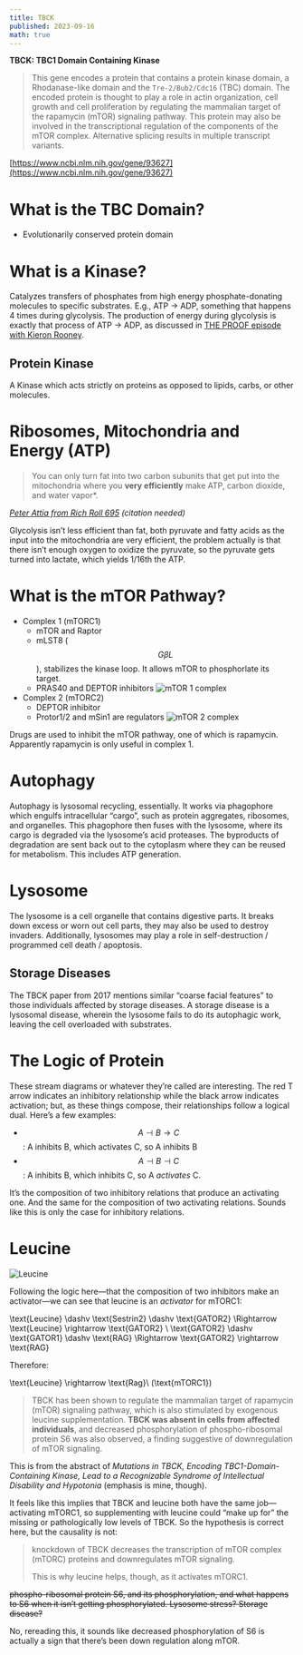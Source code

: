 ```yaml
---
title: TBCK
published: 2023-09-16
math: true
---
```


**TBCK: TBC1 Domain Containing Kinase**

> This gene encodes a protein that contains a protein kinase domain, a
> Rhodanase-like domain and the `Tre-2/Bub2/Cdc16` (TBC) domain. The
> encoded protein is thought to play a role in actin organization,
> cell growth and cell proliferation by regulating the mammalian
> target of the rapamycin (mTOR) signaling pathway. This protein may
> also be involved in the transcriptional regulation of the components
> of the mTOR complex. Alternative splicing results in multiple
> transcript variants.

[https://www.ncbi.nlm.nih.gov/gene/93627](https://www.ncbi.nlm.nih.gov/gene/93627)

# What is the TBC Domain?

- Evolutionarily conserved protein domain

# What is a Kinase?

Catalyzes transfers of phosphates from high energy phosphate-donating
molecules to specific substrates. E.g., ATP -> ADP, something that
happens 4 times during glycolysis. The production of energy during
glycolysis is exactly that process of ATP -> ADP, as discussed in [THE
PROOF episode with Kieron
Rooney](https://theproof.com/the-science-of-exercise-mitochondrial-health-and-longevity-with-biochemist-kieron-rooney/).

## Protein Kinase

A Kinase which acts strictly on proteins as opposed to lipids, carbs,
or other molecules.

# Ribosomes, Mitochondria and Energy (ATP)

> You can only turn fat into two carbon subunits that get put into the
> mitochondria where you **very efficiently** make ATP, carbon
> dioxide, and water vapor*.

*[Peter Attia from Rich Roll 695](https://youtu.be/7s7d7WNT1Ek?t=6202)
(citation needed)*

Glycolysis isn’t less efficient than fat, both pyruvate and fatty
acids as the input into the mitochondria are very efficient, the
problem actually is that there isn’t enough oxygen to oxidize the
pyruvate, so the pyruvate gets turned into lactate, which yields
1/16th the ATP.

# What is the mTOR Pathway?

- Complex 1 (mTORC1)
  - mTOR and Raptor
  - mLST8 ($$G \beta L$$), stabilizes the kinase loop. It allows mTOR to
    phosphorlate its target.
  - PRAS40 and DEPTOR inhibitors
  ![mTOR 1 complex](/images/mtor1.png)
- Complex 2 (mTORC2)
  - DEPTOR inhibitor
  - Protor1/2 and mSin1 are regulators
  ![mTOR 2 complex](/images/mtor2.png)

Drugs are used to inhibit the mTOR pathway, one of which is
rapamycin. Apparently rapamycin is only useful in complex 1.

# Autophagy

Autophagy is lysosomal recycling, essentially. It works via phagophore
which engulfs intracellular “cargo”, such as protein aggregates,
ribosomes, and organelles. This phagophore then fuses with the
lysosome, where its cargo is degraded via the lysosome’s acid
proteases. The byproducts of degradation are sent back out to the
cytoplasm where they can be reused for metabolism. This includes ATP
generation.

# Lysosome

The lysosome is a cell organelle that contains digestive parts. It
breaks down excess or worn out cell parts, they may also be used to
destroy invaders. Additionally, lysosomes may play a role in
self-destruction / programmed cell death / apoptosis.

## Storage Diseases

The TBCK paper from 2017 mentions similar “coarse facial features” to
those individuals affected by storage diseases. A storage disease is a
lysosomal disease, wherein the lysosome fails to do its autophagic
work, leaving the cell overloaded with substrates.

# The Logic of Protein

These stream diagrams or whatever they’re called are interesting. The
red T arrow indicates an inhibitory relationship while the black arrow
indicates activation; but, as these things compose, their
relationships follow a logical dual. Here’s a few examples:

- $$A \dashv B \to C$$: A inhibits B, which activates C, so A inhibits B
- $$A \dashv B \dashv C$$: A inhibits B, which inhibits C, so A
  *activates* C.

It’s the composition of two inhibitory relations that produce an
activating one. And the same for the composition of two activating
relations. Sounds like this is only the case for inhibitory relations.

# Leucine

![Leucine](/images/leucine.png)

Following the logic here—that the composition of two inhibitors make
an activator—we can see that leucine is an *activator* for mTORC1:

$$$$
\text{Leucine} \dashv \text{Sestrin2} \dashv \text{GATOR2} \Rightarrow \text{Leucine} \rightarrow \text{GATOR2} \\
\text{GATOR2} \dashv \text{GATOR1} \dashv \text{RAG} \Rightarrow \text{GATOR2} \rightarrow \text{RAG}
$$$$

Therefore:

$$$$
\text{Leucine} \rightarrow \text{Rag}\ (\text{mTORC1})
$$$$

> TBCK has been shown to regulate the mammalian target of rapamycin
> (mTOR) signaling pathway, which is also stimulated by exogenous
> leucine supplementation. **TBCK was absent in cells from affected
> individuals**, and decreased phosphorylation of phospho-ribosomal
> protein S6 was also observed, a finding suggestive of downregulation
> of mTOR signaling.

This is from the abstract of *Mutations in TBCK, Encoding
TBC1-Domain-Containing Kinase, Lead to a Recognizable Syndrome of
Intellectual Disability and Hypotonia* (emphasis is mine, though).

It feels like this implies that TBCK and leucine both have the same
job—activating mTORC1, so supplementing with leucine could “make up
for” the missing or pathologically low levels of TBCK. So the
hypothesis is correct here, but the causality is not:

> knockdown of TBCK decreases the transcription of mTOR complex
> (mTORC) proteins and downregulates mTOR signaling.
> 
> This is why leucine helps, though, as it activates mTORC1.

~~phospho-ribosomal protein S6, and its phosphorylation, and what
happens to S6 when it isn’t getting phosphorylated. Lysosome stress?
Storage disease?~~

No, rereading this, it sounds like decreased phosphorylation of S6 is
actually a sign that there’s been down regulation along mTOR.
